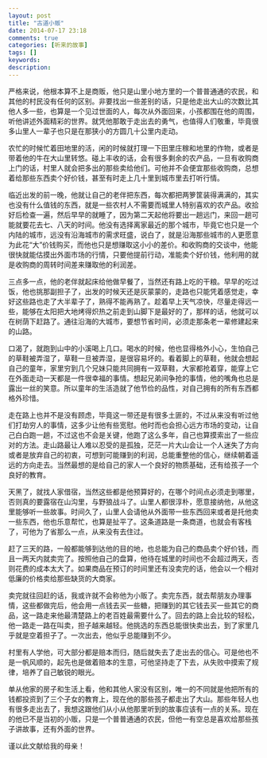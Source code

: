 ```yaml
---
layout: post
title: "古道小贩"
date: 2014-07-17 23:18
comments: true
categories: [听来的故事]
tags: []
keywords: 
description: 
---
```

严格来说，他根本算不上是商贩，他只是山里小地方里的一个普普通通的农民，和其他的村民没有任何的区别。非要找出一些差别的话，只是他走出大山的次数比其他人多一些，也算是一个见过世面的人，每次从外面回来，小孩都围在他的周围，听他讲述外面精彩的世界。就凭他那敢于走出去的勇气，也值得人们敬重，毕竟很多山里人一辈子也只是在那狭小的方圆几十公里内走动。

农忙的时候忙着田地里的活，闲的时候就打理一下田里庄稼和地里的作物，或者是带着他的牛在大山里转悠。碰上丰收的话，会有很多剩余的农产品，一旦有收购商上门的话，村里人就会把多出的那些卖给他们。可他并不会便宜那些收购商，总想着给那些东西卖个好价钱，甚至有时走上几十里到城市里去打听行情。

临近出发的前一晚，他就让自己的老伴把东西，每次都把两箩筐装得满满的，其实也没有什么值钱的东西，就是一些农村人不需要而城里人特别喜欢的农产品。收拾好后检查一遍，然后早早的就睡了，因为第二天起他将要出一趟远门，来回一趟可能就要花去七、八天的时间。他没有选择离家最近的那个城市，毕竟它也只是一个内陆的城市，远没有沿海城市的需求旺盛，说白了，就是沿海那些城市的人更愿意为此花“大”价钱购买，而他也只是想赚取这小小的差价。和收购商的交谈中，他能很快就能估摸出外面市场的行情，只要他提前行动，准能卖个好价钱，他利用的就是收购商的周转时间差来赚取他的利润差。

<!--more-->
三点多一点，他的老伴就起床给他做早餐了，当然还有路上吃的干粮。早早的吃过饭，他也挑那副担子了，出发的时候天还是灰蒙蒙的，走路也只能凭着感觉走，幸好这些路也走了大半辈子了，熟得不能再熟了。趁着早上天气凉快，尽量走得远一些，能够在太阳把大地烤得炽热之前走到山脚下是最好的了，那样的话，他就可以在树荫下赶路了。通往沿海的大城市，要想节省时间，必须走那条老一辈修建起来的山路。

口渴了，就跑到山中的小溪喝上几口。喝水的时候，他也显得格外小心，生怕自己的草鞋被弄湿了，草鞋一旦被弄湿，是很容易坏的。看着脚上的草鞋，他就会想起自己的童年，家里穷到几个兄妹只能共同拥有一双草鞋，大家都抢着穿，能穿上它在外面走动一天都是一件很幸福的事情。想起兄弟间争抢的事情，他的嘴角也总是露出一丝的笑意。所以童年的生活造就了他节俭的品性，对自己拥有的所有东西都格外珍惜。

走在路上也并不是没有顾虑，毕竟这一带还是有很多土匪的，不过从来没有听过他们打劫穷人的事情，这多少让他有些宽慰。他时而也会担心远方市场的变动，让自己白白跑一趟，不过这也不会是关键，他跑了这么多年，自己也算摸索出了一些应对的方法。走山路最让人难以忍受的是孤独，茫茫一片大山会让一个人迷失了方向或者是放弃自己的初衷，可想到可能赚到的利润，总能重整他的信心，继续朝着遥远的方向走去。当然最想的是给自己的家人一个良好的物质基础，还有给孩子一个良好的教育。

天黑了，就找人家借宿，当然这些都是他预算好的，在哪个时间点必须走到哪里，否则真的要露宿在山沟里，与野狼战斗了。山里人都很淳朴，愿意接纳他，从他这里能够听一些故事。时间久了，山里人会请他从外面带一些东西回来或者是托他卖一些东西，他也乐意帮忙，也算是扯平了。这条道路是一条商道，也就会有客栈了，可他为了省那么一点，从来没有去住过。

赶了三天的路，一般都能够到达他的目的地，也总能为自己的商品卖个好价钱，而且一两天内就卖完了。按照他自己的盘算，他待在城里的时间也不会超过两天，否则花费的成本太大了。如果商品在预订的时间里还有没卖完的话，他会以一个相对低廉的价格卖给那些缺货的大商家。

卖完就往回赶的话，我或许就不会称他为小贩了。卖完东西，就去帮朋友办理事情，这些都做完后，他会用一点钱去买一些糖，把赚到的其它钱去买一些其它的商品，这一路走来他最清楚路上的老百姓最需要什么了。回去的路上会比较的轻松，他一路走一路在叫卖，担子越来越轻。他挑选的东西总能很快卖出去，到了家里几乎就是空着担子了。一次出去，他似乎总能赚到不少。

村里有人学他，可大部分都是赔本而归，随后就失去了走出去的信心。可是他也不是一帆风顺的，起先也是做着赔本的生意，可他坚持走了下去，从失败中摸索了规律，培养了自己敏锐的眼光。

单从他家的房子和生活上看，他和其他人家没有区别，唯一的不同就是他把所有的钱都投资到了三个子女的教育上，现在他的那些孩子都走出了大山。那些年轻人也有很多走出去了，我想这跟他们从小从他那里听到的故事应该有一点的关系。现在的他已不是当初的小贩，只是一个普普通通的农民，但他一有空总是喜欢给那些孩子讲故事，还有外面的世界。

谨以此文献给我的母亲！